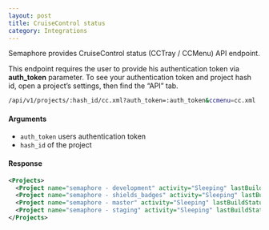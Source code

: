 ```yaml
---
layout: post
title: CruiseControl status
category: Integrations
---
```


Semaphore provides CruiseControl status (CCTray / CCMenu) API endpoint.

<p class="alert alert-warning">
This endpoint requires the user to provide his authentication token via <strong>auth_token</strong> parameter. To see your authentication token and project hash id, open a project’s settings, then find the “API” tab.
</p>

```bash
/api/v1/projects/:hash_id/cc.xml?auth_token=:auth_token&ccmenu=cc.xml
```

#### Arguments

- `auth_token` users authentication token
- `hash_id` of the project

#### Response

```xml
<Projects>
  <Project name="semaphore - development" activity="Sleeping" lastBuildStatus="Success" lastBuildLabel="1197" lastBuildTime="2013-08-20T12:48:38+00:00" webUrl="https://semaphoreci.com/projects/XXX/branches/XXX/builds/XXX"></Project>
  <Project name="semaphore - shields_badges" activity="Sleeping" lastBuildStatus="Success" lastBuildLabel="2" lastBuildTime="2013-04-10T11:04:49+00:00" webUrl="https://semaphoreci.com/projects/XXX/branches/XXX/builds/XXX"></Project>
  <Project name="semaphore - master" activity="Sleeping" lastBuildStatus="Success" lastBuildLabel="143" lastBuildTime="2013-08-20T12:51:44+00:00" webUrl="https://semaphoreci.com/projects/XXX/branches/XXX/builds/XXX"></Project>
  <Project name="semaphore - staging" activity="Sleeping" lastBuildStatus="Success" lastBuildLabel="62" lastBuildTime="2013-08-20T12:50:09+00:00" webUrl="https://semaphoreci.com/projects/XXX/branches/XXX/builds/XXX"></Project>
</Projects>
```
